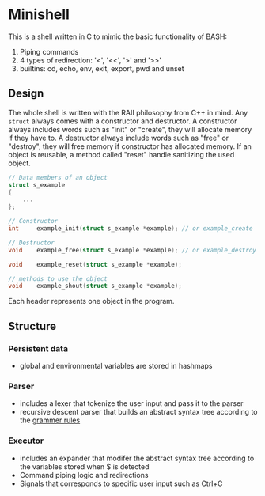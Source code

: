 # Minishell

This is a shell written in C to mimic the basic functionality of BASH:

1. Piping commands
2. 4 types of redirection: '<', '<<', '>' and '>>'
3. builtins: cd, echo, env, exit, export, pwd and unset

## Design

The whole shell is written with the RAII philosophy from C++ in mind. Any `struct` always comes with a constructor and destructor. A constructor always includes words such as "init" or "create", they will allocate memory if they have to. A destructor always include words such as "free" or "destroy", they will free memory if constructor has allocated memory. If an object is reusable, a method called "reset" handle sanitizing the used object.

```c
// Data members of an object
struct s_example
{
	...
};

// Constructor
int		example_init(struct s_example *example); // or example_create

// Destructor
void	example_free(struct s_example *example); // or example_destroy

void	example_reset(struct s_example *example);

// methods to use the object
void	example_shout(struct s_example *example);
```

Each header represents one object in the program.

## Structure

### Persistent data

- global and environmental variables are stored in hashmaps

### Parser

- includes a lexer that tokenize the user input and pass it to the parser
- recursive descent parser that builds an abstract syntax tree according to the [grammer rules](docs/easy_grammar.bnf)

### Executor

- includes an expander that modifer the abstract syntax tree according to the variables stored when $ is detected
- Command piping logic and redirections
- Signals that corresponds to specific user input such as Ctrl+C